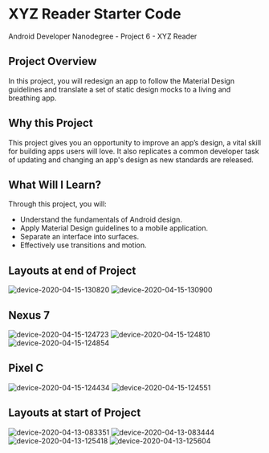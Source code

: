 # XYZ Reader Starter Code

Android Developer Nanodegree - Project 6 - XYZ Reader

## Project Overview
In this project, you will redesign an app to follow the Material Design guidelines and translate a set of static design mocks to a living and breathing app.

## Why this Project
This project gives you an opportunity to improve an app’s design, a vital skill for building apps users will love. It also replicates a common developer task of updating and changing an app's design as new standards are released.

## What Will I Learn?
Through this project, you will:

- Understand the fundamentals of Android design.
- Apply Material Design guidelines to a mobile application.
- Separate an interface into surfaces.
- Effectively use transitions and motion.

## Layouts at end of Project
![device-2020-04-15-130820](https://user-images.githubusercontent.com/38020305/79335016-9d6c7300-7f21-11ea-8e91-02757e114e0a.png)
![device-2020-04-15-130900](https://user-images.githubusercontent.com/38020305/79335022-a0676380-7f21-11ea-9d65-22a6dc65887e.png)

## Nexus 7
![device-2020-04-15-124723](https://user-images.githubusercontent.com/38020305/79335130-c8ef5d80-7f21-11ea-9fb7-d9733ba41f8a.png)
![device-2020-04-15-124810](https://user-images.githubusercontent.com/38020305/79335136-cbea4e00-7f21-11ea-9d18-6cfc170059a5.png)
![device-2020-04-15-124854](https://user-images.githubusercontent.com/38020305/79335140-cd1b7b00-7f21-11ea-9db6-a8e39b516cd8.png)


## Pixel C
![device-2020-04-15-124434](https://user-images.githubusercontent.com/38020305/79335171-dc9ac400-7f21-11ea-94e3-6419c948b3e1.png)
![device-2020-04-15-124551](https://user-images.githubusercontent.com/38020305/79335186-e0c6e180-7f21-11ea-9c54-b9621b1c7930.png)


## Layouts at start of Project
![device-2020-04-13-083351](https://user-images.githubusercontent.com/38020305/79334934-7615a600-7f21-11ea-802d-098df0459fd4.png)
![device-2020-04-13-083444](https://user-images.githubusercontent.com/38020305/79334940-77df6980-7f21-11ea-8b89-91b47baee261.png)
![device-2020-04-13-125418](https://user-images.githubusercontent.com/38020305/79334942-79109680-7f21-11ea-94ff-3977c53c222d.png)
![device-2020-04-13-125604](https://user-images.githubusercontent.com/38020305/79334945-79a92d00-7f21-11ea-9a8c-5e2c1821debf.png)


